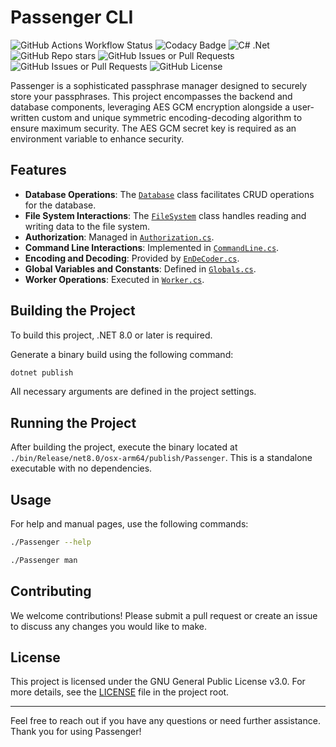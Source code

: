 # Passenger CLI

![GitHub Actions Workflow Status](https://img.shields.io/github/actions/workflow/status/Elagoht/Passenger-cli/release.yaml)
![Codacy Badge](https://app.codacy.com/project/badge/Grade/3ffd2277d4154220bc7477096f390f67)
![C# .Net](https://img.shields.io/badge/C%23-.Net_8.0-purple)
![GitHub Repo stars](https://img.shields.io/github/stars/Elagoht/Passenger-cli?style=flat)
![GitHub Issues or Pull Requests](https://img.shields.io/github/issues/Elagoht/Passenger-cli)
![GitHub Issues or Pull Requests](https://img.shields.io/github/issues-pr/Elagoht/Passenger-cli)
![GitHub License](https://img.shields.io/github/license/Elagoht/Passenger-cli)

Passenger is a sophisticated passphrase manager designed to securely store your passphrases. This project encompasses the backend and database components, leveraging AES GCM encryption alongside a user-written custom and unique symmetric encoding-decoding algorithm to ensure maximum security. The AES GCM secret key is required as an environment variable to enhance security.

## Features

- **Database Operations**: The [`Database`](DataBase.cs) class facilitates CRUD operations for the database.
- **File System Interactions**: The [`FileSystem`](FileSystem.cs) class handles reading and writing data to the file system.
- **Authorization**: Managed in [`Authorization.cs`](Authorization.cs).
- **Command Line Interactions**: Implemented in [`CommandLine.cs`](CommandLine.cs).
- **Encoding and Decoding**: Provided by [`EnDeCoder.cs`](EnDeCoder.cs).
- **Global Variables and Constants**: Defined in [`Globals.cs`](Globals.cs).
- **Worker Operations**: Executed in [`Worker.cs`](Worker.cs).

## Building the Project

To build this project, .NET 8.0 or later is required.

Generate a binary build using the following command:

```sh
dotnet publish
```

All necessary arguments are defined in the project settings.

## Running the Project

After building the project, execute the binary located at `./bin/Release/net8.0/osx-arm64/publish/Passenger`. This is a standalone executable with no dependencies.

## Usage

For help and manual pages, use the following commands:

```sh
./Passenger --help
```

```sh
./Passenger man
```

## Contributing

We welcome contributions! Please submit a pull request or create an issue to discuss any changes you would like to make.

## License

This project is licensed under the GNU General Public License v3.0. For more details, see the [LICENSE](LICENSE) file in the project root.

---

Feel free to reach out if you have any questions or need further assistance. Thank you for using Passenger!
